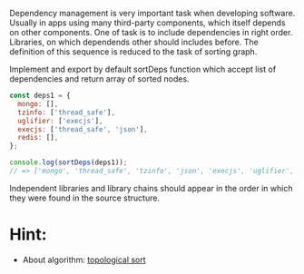 Dependency management is very important task when developing software. Usually in apps using many third-party components, which itself depends on other components. One of task is to include dependencies in right order. Libraries, on which dependends other should includes before. The definition of this sequence is reduced to the task of sorting graph.

Implement and export by default sortDeps function which accept list of dependencies and return array of sorted nodes.

```js
const deps1 = {
  mongo: [],
  tzinfo: ['thread_safe'],
  uglifier: ['execjs'],
  execjs: ['thread_safe', 'json'],
  redis: [],
};

console.log(sortDeps(deps1));
// => ['mongo', 'thread_safe', 'tzinfo', 'json', 'execjs', 'uglifier', 'redis'];
```

Independent libraries and library chains should appear in the order in which they were found in the source structure.

# Hint:

  - About algorithm: [topological sort](https://en.wikipedia.org/wiki/Topological_sorting)
